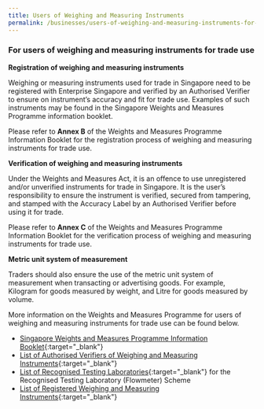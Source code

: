 ```yaml
---
title: Users of Weighing and Measuring Instruments
permalink: /businesses/users-of-weighing-and-measuring-instruments-for-trade-use
---
```

### For users of weighing and measuring instruments for trade use


**Registration of weighing and measuring instruments**

Weighing or measuring instruments used for trade in Singapore need to be registered with Enterprise Singapore and verified by an Authorised Verifier to ensure on instrument’s accuracy and fit for trade use. Examples of such instruments may be found in the Singapore Weights and Measures Programme information booklet. 

Please refer to **Annex B** of the Weights and Measures Programme Information Booklet for the registration process of weighing and measuring instruments for trade use.


**Verification of weighing and measuring instruments**

Under the Weights and Measures Act, it is an offence to use unregistered and/or unverified instruments for trade in Singapore. It is the user’s responsibility to ensure the instrument is verified, secured from tampering, and stamped with the Accuracy Label by an Authorised Verifier before using it for trade. 

Please refer to **Annex C** of the Weights and Measures Programme Information Booklet for the verification process of weighing and measuring instruments for trade use.

**Metric unit system of measurement**

Traders should also ensure the use of the metric unit system of measurement when transacting or advertising goods. For example, Kilogram for goods measured by weight, and Litre for goods measured by volume.


More information on the Weights and Measures Programme for users of weighing and measuring instruments for trade use can be found below.

* [Singapore Weights and Measures Programme Information Booklet](/files/businesses/wmo_info_booklet.pdf){:target="_blank"}
* [List of Authorised Verifiers of Weighing and Measuring Instruments](/files/businesses/authorised-verifiers-list.pdf){:target="_blank"}
* [List of Recognised Testing Laboratories](/files/businesses/list_of_rtl.pdf){:target="_blank"} for the Recognised Testing Laboratory (Flowmeter) Scheme
* [List of Registered Weighing and Measuring Instruments](https://cpsa.enterprisesg.gov.sg/totalagility/forms/custom/publicsite/login.html){:target="_blank"}
